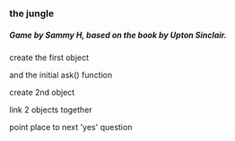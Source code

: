### the jungle
##### Game by Sammy H, based on the book by Upton Sinclair.

create the first object  

and the initial ask() function 

create 2nd object 

link 2 objects together

point place to next 'yes' question
